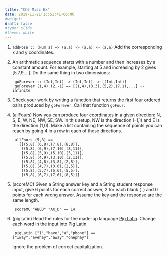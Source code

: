 ```yaml
---
title: "Ch6 Misc Ex"
date: 2019-11-21T13:51:41-06:00
#weight: 
draft: false
#type: slide
#theme: white
---
```


1. `addPosn :: (Num a) => (a,a) -> (a,a) -> (a,a)` Add the
   corresponding x and y coordinates.

2. An arithmetic sequence starts with a number and then increases by a
constant amount. For example, starting at 5 and increasing by 2 gives
[5,7,9,...]. Do the same thing in two dimensions:

        goForever :: (Int,Int) -> (Int,Int) -> [(Int,Int)]
        goForever (1,4) (2,-1) == [(1,4),(3,3),(5,2),(7,1),...] -- infinite

3. Check your work by writing a function that returns the first four
   ordered pairs produced by `goForever`. Call that function `goFour`.
   
4. (allFours) Now you can produce four coordinates in a given
   direction: N, S, E, W, NE, NW, SE, SW. In this setup, NW is the
   direction (-1,1) and E is the direction (1,0).  Make a list
   containing the sequence of points you can reach by going 4 in a row
   in each of these directions. 
   
        allFours (5,8) == 
          [[(5,8),(6,8),(7,8),(8,8)],
           [(5,8),(6,9),(7,10),(8,11)],
           [(5,8),(5,9),(5,10),(5,11)],
           [(5,8),(4,9),(3,10),(2,11)],
           [(5,8),(4,8),(3,8),(2,8)],
           [(5,8),(4,7),(3,6),(2,5)],
           [(5,8),(5,7),(5,6),(5,5)],
           [(5,8),(6,7),(7,6),(8,5)]]

5. (scoreMC) Given a String answer key and a String student response
   input, give 6 points for each correct answer, 2 for each blank
   (`_`) and 0 points for each wrong answer. Assume the key and the
   response are the same length.
   
        scoreMC "ABCD" "AX_D" == 14

6. (pigLatin) Read the rules for the made-up language [Pig
   Latin](https://en.wikipedia.org/wiki/Pig_Latin#Rules). 
   Change each word in the input into Pig Latin.
   
        pigLatin ["I","have","a","phone"] == ["Iway","avehay","away","onephay"]

    Ignore the problem of correct capitalization.
    

